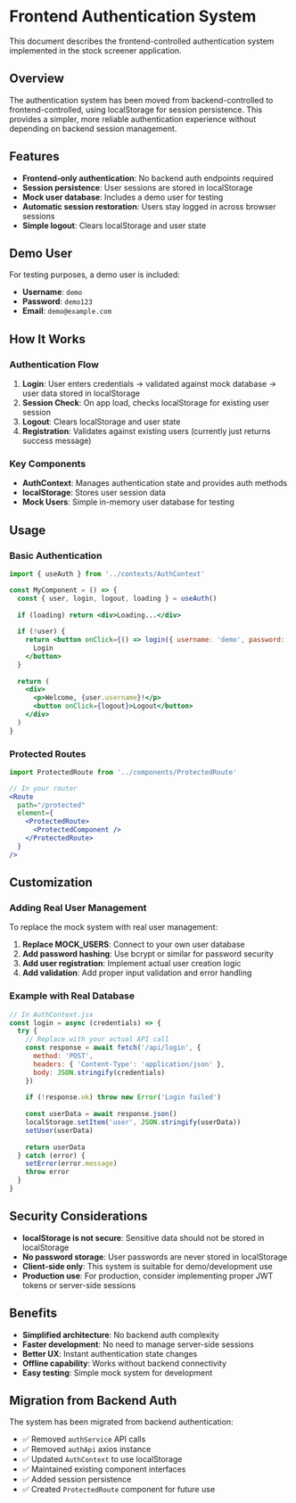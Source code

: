 # Frontend Authentication System

This document describes the frontend-controlled authentication system implemented in the stock screener application.

## Overview

The authentication system has been moved from backend-controlled to frontend-controlled, using localStorage for session persistence. This provides a simpler, more reliable authentication experience without depending on backend session management.

## Features

- **Frontend-only authentication**: No backend auth endpoints required
- **Session persistence**: User sessions are stored in localStorage
- **Mock user database**: Includes a demo user for testing
- **Automatic session restoration**: Users stay logged in across browser sessions
- **Simple logout**: Clears localStorage and user state

## Demo User

For testing purposes, a demo user is included:

- **Username**: `demo`
- **Password**: `demo123`
- **Email**: `demo@example.com`

## How It Works

### Authentication Flow

1. **Login**: User enters credentials → validated against mock database → user data stored in localStorage
2. **Session Check**: On app load, checks localStorage for existing user session
3. **Logout**: Clears localStorage and user state
4. **Registration**: Validates against existing users (currently just returns success message)

### Key Components

- **AuthContext**: Manages authentication state and provides auth methods
- **localStorage**: Stores user session data
- **Mock Users**: Simple in-memory user database for testing

## Usage

### Basic Authentication

```jsx
import { useAuth } from '../contexts/AuthContext'

const MyComponent = () => {
  const { user, login, logout, loading } = useAuth()
  
  if (loading) return <div>Loading...</div>
  
  if (!user) {
    return <button onClick={() => login({ username: 'demo', password: 'demo123' })}>
      Login
    </button>
  }
  
  return (
    <div>
      <p>Welcome, {user.username}!</p>
      <button onClick={logout}>Logout</button>
    </div>
  )
}
```

### Protected Routes

```jsx
import ProtectedRoute from '../components/ProtectedRoute'

// In your router
<Route 
  path="/protected" 
  element={
    <ProtectedRoute>
      <ProtectedComponent />
    </ProtectedRoute>
  } 
/>
```

## Customization

### Adding Real User Management

To replace the mock system with real user management:

1. **Replace MOCK_USERS**: Connect to your own user database
2. **Add password hashing**: Use bcrypt or similar for password security
3. **Add user registration**: Implement actual user creation logic
4. **Add validation**: Add proper input validation and error handling

### Example with Real Database

```jsx
// In AuthContext.jsx
const login = async (credentials) => {
  try {
    // Replace with your actual API call
    const response = await fetch('/api/login', {
      method: 'POST',
      headers: { 'Content-Type': 'application/json' },
      body: JSON.stringify(credentials)
    })
    
    if (!response.ok) throw new Error('Login failed')
    
    const userData = await response.json()
    localStorage.setItem('user', JSON.stringify(userData))
    setUser(userData)
    
    return userData
  } catch (error) {
    setError(error.message)
    throw error
  }
}
```

## Security Considerations

- **localStorage is not secure**: Sensitive data should not be stored in localStorage
- **No password storage**: User passwords are never stored in localStorage
- **Client-side only**: This system is suitable for demo/development use
- **Production use**: For production, consider implementing proper JWT tokens or server-side sessions

## Benefits

- **Simplified architecture**: No backend auth complexity
- **Faster development**: No need to manage server-side sessions
- **Better UX**: Instant authentication state changes
- **Offline capability**: Works without backend connectivity
- **Easy testing**: Simple mock system for development

## Migration from Backend Auth

The system has been migrated from backend authentication:

- ✅ Removed `authService` API calls
- ✅ Removed `authApi` axios instance
- ✅ Updated `AuthContext` to use localStorage
- ✅ Maintained existing component interfaces
- ✅ Added session persistence
- ✅ Created `ProtectedRoute` component for future use 